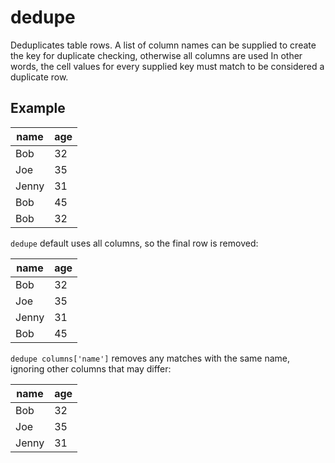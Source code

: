 # dedupe

Deduplicates table rows. A list of column names can be supplied to create the key for duplicate checking, otherwise all columns are used In other words, the cell values for every supplied key must match to be considered a duplicate row.

## Example

| name  | age |
| ----- | --- |
| Bob   | 32  |
| Joe   | 35  |
| Jenny | 31  |
| Bob   | 45  |
| Bob   | 32  |

`dedupe` default uses all columns, so the final row is removed:

| name  | age |
| ----- | --- |
| Bob   | 32  |
| Joe   | 35  |
| Jenny | 31  |
| Bob   | 45  |

`dedupe columns['name']` removes any matches with the same name, ignoring other columns that may differ:

| name  | age |
| ----- | --- |
| Bob   | 32  |
| Joe   | 35  |
| Jenny | 31  |
